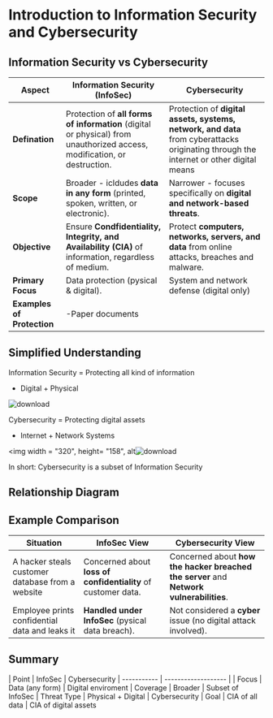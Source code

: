 # Introduction to Information Security and Cybersecurity
## Information Security vs Cybersecurity
| **Aspect**                     | **Information Security (InfoSec)**                                                                                       | **Cybersecurity**
-------------------------------- | ------------------------------------------------------------------------------------------------------------------------ | --------------------------------------------------------------------------------------------------------------------------------------
**Defination**                   | Protection of **all forms of information** (digital or physical) from unauthorized access, modification, or destruction. | Protection of **digital assets, systems, network, and data** from cyberattacks originating through the internet or other digital means
**Scope**                        | Broader - icldudes **data in any form** (printed, spoken, written, or electronic).                                       | Narrower - focuses specifically on **digital and network-based threats**.
**Objective**                    | Ensure **Condfidentiality, Integrity, and Availability (CIA)** of information, regardless of medium.                     | Protect **computers, networks, servers, and data** from online attacks, breaches and malware.
**Primary Focus**                | Data protection (pysical & digital).                                                                                     | System and network defense (digital only) 
**Examples of Protection**       | -Paper documents                                                                                                         |

## Simplified Understanding
Information Security = Protecting all kind of information
* Digital + Physical

![download](https://github.com/user-attachments/assets/2a0a47b0-4545-46e9-82f2-7141b80d33b8)


Cybersecurity = Protecting digital assets
* Internet + Network Systems

<img width = "320", height= "158", alt![download](https://github.com/user-attachments/assets/1a3334f1-5ec4-4dc5-b7fa-a6341cf8cf5f)



In short:
Cybersecurity is a subset of Information Security
## Relationship Diagram





## Example Comparison 
| Situation                                         | InfoSec View                                                   | Cybersecurity View                                
| ------------------------------------------------- | -------------------------------------------------------------- | ---------------------------------------------------
| A hacker steals customer database from a website  | Concerned about **loss of confidentiality** of customer data.  | Concerned about **how the hacker breached the server** and **Network vulnerabilities**.
| Employee prints confidential data and leaks it    | **Handled under InfoSec** (pysical data breach).               | Not considered a **cyber** issue (no digital attack involved).
## Summary
| Point       | InfoSec             | Cybersecurity
| ----------- | ------------------- |
| Focus       | Data (any form)     | Digital enviroment
| Coverage    | Broader             | Subset of InfoSec
| Threat Type | Physical + Digital  | Cybersecurity
| Goal        | CIA of all data     | CIA of digital assets
